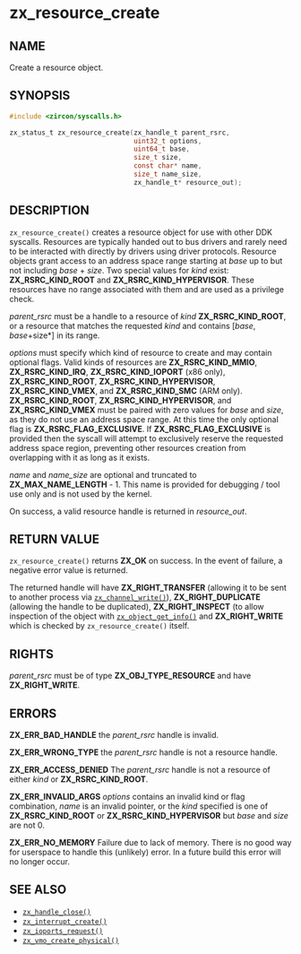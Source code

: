 # zx_resource_create

## NAME

<!-- Updated by update-docs-from-abigen, do not edit. -->

Create a resource object.

## SYNOPSIS

<!-- Updated by update-docs-from-abigen, do not edit. -->

```c
#include <zircon/syscalls.h>

zx_status_t zx_resource_create(zx_handle_t parent_rsrc,
                               uint32_t options,
                               uint64_t base,
                               size_t size,
                               const char* name,
                               size_t name_size,
                               zx_handle_t* resource_out);
```

## DESCRIPTION

`zx_resource_create()` creates a resource object for use with other DDK
syscalls. Resources are typically handed out to bus drivers and rarely need to
be interacted with directly by drivers using driver protocols. Resource objects
grant access to an address space range starting at *base* up to but not
including *base* + *size*. Two special values for *kind* exist:
**ZX_RSRC_KIND_ROOT** and **ZX_RSRC_KIND_HYPERVISOR**. These resources have no
range associated with them and are used as a privilege check.

*parent_rsrc* must be a handle to a resource of *kind* **ZX_RSRC_KIND_ROOT**, or
a resource that matches the requested *kind* and contains [*base*, *base*+size*]
in its range.

*options* must specify which kind of resource to create and may contain optional
flags. Valid kinds of resources are **ZX_RSRC_KIND_MMIO**, **ZX_RSRC_KIND_IRQ**,
**ZX_RSRC_KIND_IOPORT** (x86 only), **ZX_RSRC_KIND_ROOT**,
**ZX_RSRC_KIND_HYPERVISOR**, **ZX_RSRC_KIND_VMEX**, and **ZX_RSRC_KIND_SMC**
(ARM only).
**ZX_RSRC_KIND_ROOT**, **ZX_RSRC_KIND_HYPERVISOR**, and **ZX_RSRC_KIND_VMEX**
must be paired with zero values for *base* and *size*, as they do not use
an address space range.
At this time the only optional flag is **ZX_RSRC_FLAG_EXCLUSIVE**. If
**ZX_RSRC_FLAG_EXCLUSIVE** is provided then the syscall will attempt to
exclusively reserve the requested address space region, preventing other
resources creation from overlapping with it as long as it exists.

*name* and *name_size* are optional and truncated to **ZX_MAX_NAME_LENGTH** - 1.
This name is provided for debugging / tool use only and is not used by the
kernel.

On success, a valid resource handle is returned in *resource_out*.

## RETURN VALUE

`zx_resource_create()` returns **ZX_OK** on success. In the event of failure, a
negative error value is returned.

The returned handle will have **ZX_RIGHT_TRANSFER** (allowing it to be sent to
another process via [`zx_channel_write()`]), **ZX_RIGHT_DUPLICATE** (allowing
the handle to be duplicated), **ZX_RIGHT_INSPECT** (to allow inspection of the
object with [`zx_object_get_info()`] and **ZX_RIGHT_WRITE** which is checked by
`zx_resource_create()` itself.

## RIGHTS

<!-- Updated by update-docs-from-abigen, do not edit. -->

*parent_rsrc* must be of type **ZX_OBJ_TYPE_RESOURCE** and have **ZX_RIGHT_WRITE**.

## ERRORS

**ZX_ERR_BAD_HANDLE** the *parent_rsrc* handle is invalid.

**ZX_ERR_WRONG_TYPE** the *parent_rsrc* handle is not a resource handle.

**ZX_ERR_ACCESS_DENIED** The *parent_rsrc* handle is not a resource of either
*kind* or **ZX_RSRC_KIND_ROOT**.

**ZX_ERR_INVALID_ARGS** *options* contains an invalid kind or flag combination,
*name* is an invalid pointer, or the *kind* specified is one of
**ZX_RSRC_KIND_ROOT** or **ZX_RSRC_KIND_HYPERVISOR** but *base* and *size* are
not 0.

**ZX_ERR_NO_MEMORY** Failure due to lack of memory. There is no good way for
userspace to handle this (unlikely) error. In a future build this error will no
longer occur.

## SEE ALSO

 - [`zx_handle_close()`]
 - [`zx_interrupt_create()`]
 - [`zx_ioports_request()`]
 - [`zx_vmo_create_physical()`]

<!-- References updated by update-docs-from-abigen, do not edit. -->

[`zx_channel_write()`]: channel_write.md
[`zx_handle_close()`]: handle_close.md
[`zx_interrupt_create()`]: interrupt_create.md
[`zx_ioports_request()`]: ioports_request.md
[`zx_object_get_info()`]: object_get_info.md
[`zx_vmo_create_physical()`]: vmo_create_physical.md
